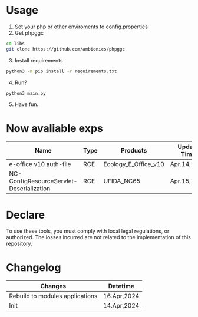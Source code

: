 # Usage
1. Set your php or other enviroments to config.properties
2. Get phpggc
``` bash
cd libs
git clone https://github.com/ambionics/phpggc 
```
3. Install requirements
``` bash
python3 -m pip install -r requirements.txt
```
4. Run?
``` bash
python3 main.py
```
5. Have fun.

# Now avaliable exps
|Name|Type|Products|Update Time|
|---|---|---|---|
|e-office v10 auth-file|RCE|Ecology_E_Office_v10|Apr.14,2024|
|NC-ConfigResourceServlet-Deserialization|RCE|UFIDA_NC65|Apr.15,2024|

# Declare
To use these tools, you must comply with local legal regulations, or authorized. The losses incurred are not related to the implementation of this repository.

# Changelog
|Changes|Datetime|
|---|---|
|Rebuild to modules applications|16.Apr,2024|
|Init|14.Apr,2024|